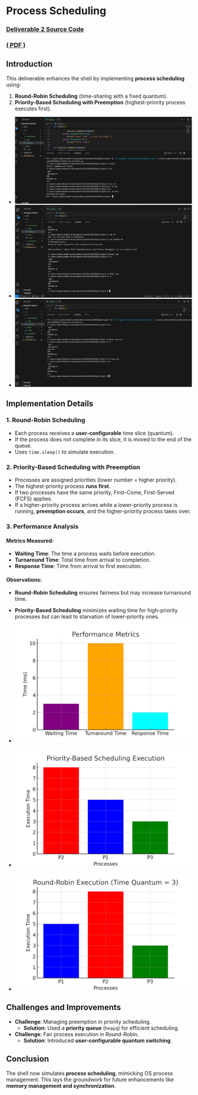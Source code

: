 
# Process Scheduling

### [Deliverable 2 Source Code](../src/2/) 
### [( PDF )](../doc/2.pdf)

## Introduction
This deliverable enhances the shell by implementing **process scheduling** using:
1. **Round-Robin Scheduling** (time-sharing with a fixed quantum).
2. **Priority-Based Scheduling with Preemption** (highest-priority process executes first).

-  ![Evidence 1](../screenshot/1/Capture-1.PNG)
-  ![Evidence 2](../screenshot/1/Capture-2.PNG)
-  ![Evidence 3](../screenshot/1/Capture-3.PNG)


## Implementation Details

### 1. Round-Robin Scheduling
- Each process receives a **user-configurable** time slice (quantum).
- If the process does not complete in its slice, it is moved to the end of the queue.
- Uses `time.sleep()` to simulate execution.

### 2. Priority-Based Scheduling with Preemption
- Processes are assigned priorities (lower number = higher priority).
- The highest-priority process **runs first**.
- If two processes have the same priority, First-Come, First-Served (FCFS) applies.
- If a higher-priority process arrives while a lower-priority process is running, **preemption occurs**, and the higher-priority process takes over.

### 3. Performance Analysis
#### Metrics Measured:
- **Waiting Time**: The time a process waits before execution.
- **Turnaround Time**: Total time from arrival to completion.
- **Response Time**: Time from arrival to first execution.

#### Observations:
- **Round-Robin Scheduling** ensures fairness but may increase turnaround time.
- **Priority-Based Scheduling** minimizes waiting time for high-priority processes but can lead to starvation of lower-priority ones.

-  ![Evidence 1](../analysis/2/performance_metrics.png)
-  ![Evidence 2](../analysis/2/priority_scheduling_execution.png)
-  ![Evidence 3](../analysis/2/round_robin_execution.png)


## Challenges and Improvements
- **Challenge**: Managing preemption in priority scheduling.
  - **Solution**: Used a **priority queue** (`heapq`) for efficient scheduling.
- **Challenge**: Fair process execution in Round-Robin.
  - **Solution**: Introduced **user-configurable quantum switching**.

## Conclusion
The shell now simulates **process scheduling**, mimicking OS process management. This lays the groundwork for future enhancements like **memory management and synchronization**.
